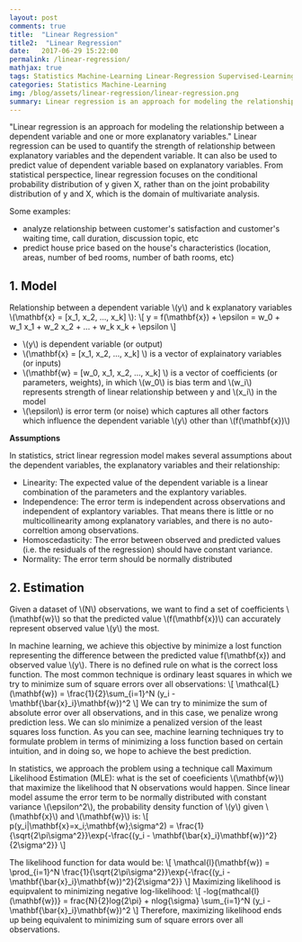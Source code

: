 ```yaml
---
layout: post
comments: true
title:  "Linear Regression"
title2:  "Linear Regression"
date:   2017-06-29 15:22:00
permalink: /linear-regression/
mathjax: true
tags: Statistics Machine-Learning Linear-Regression Supervised-Learning
categories: Statistics Machine-Learning
img: /blog/assets/linear-regression/linear-regression.png
summary: Linear regression is an approach for modeling the relationship between a scalar dependent variable y and one or more explanatory variables (or independent variables) denoted X...
---
```



"Linear regression is an approach for modeling the relationship between a dependent variable and one or more explanatory variables."  Linear regression can be used to quantify the strength of relationship between explanatory variables and the dependent variable. It can also be used to predict value of dependent variable based on explanatory variables.
From statistical perspectice, linear regression focuses on the conditional probability distribution of y given X, rather than on the joint probability distribution of y and X, which is the domain of multivariate analysis.

Some examples:
- analyze relationship between customer's satisfaction and customer's waiting time, call duration, discussion topic, etc
- predict house price based on the house's characteristics (location, areas, number of bed rooms, number of bath rooms, etc)

## 1. Model
Relationship between a dependent variable \\(y\\) and k explanatory variables \\(\mathbf{x} = [x_1, x_2, ..., x_k] \\):
\\[
y = f(\mathbf{x}) + \epsilon = w_0 + w_1 x_1 + w_2 x_2 + ... + w_k x_k + \epsilon 
\\]
* \\(y\\) is dependent variable (or output)
* \\(\mathbf{x} = [x_1, x_2, ..., x_k] \\) is a vector of explainatory variables (or inputs) 
* \\(\mathbf{w} = [w_0, x_1, x_2, ..., x_k] \\) is a vector of coefficients (or parameters, weights), in which \\(w_0\\) is bias term and \\(w_i\\) represents strength of linear relationship between y and \\(x_i\\) in the model
* \\(\epsilon\\) is error term (or noise) which captures all other factors which influence the dependent variable \\(y\\) other than \\(f(\mathbf{x})\\)

__Assumptions__

In statistics, strict linear regression model makes several assumptions about the dependent variables, the explanatory variables and their relationship:
* Linearity: The expected value of the dependent variable is a linear combination of the parameters and the explantory variables.
* Independence: The error term is independent across observations and independent of explantory variables. That means there is little or no multicollinearity among explanatory variables, and there is no auto-correltion among observations.
* Homoscedasticity: The error between observed and predicted values (i.e. the residuals of the regression) should have constant variance.
* Normality: The error term should be normally distributed

## 2. Estimation
Given a dataset of \\(N\\) observations, we want to find a set of coefficients \\(\mathbf{w}\\) so that the predicted value \\(f(\mathbf{x})\\) can accurately represent observed value \\(y\\) the most.

In machine learning, we achieve this objective by minimize a lost function representing the difference between the predicted value f(\mathbf{x}) and observed value \\(y\\). There is no defined rule on what is the correct loss function. The most common technique is ordinary least squares in which we try to minimize sum of square errors over all observations:
\\[
\mathcal{L}(\mathbf{w}) = \frac{1}{2}\sum_{i=1}^N (y\_i - \mathbf{\bar{x}\_i}\mathbf{w})^2
\\]
We can try to minimize the sum of absolute error over all observations, and in this case, we penalize wrong prediction less. We can slo minimize a penalized version of the least squares loss function. As you can see, machine learning techniques try to formulate problem in terms of minimizing a loss function based on certain intuition, and in doing so, we hope to achieve the best prediction.

In statistics, we approach the problem using a technique call Maximum Likelihood Estimation (MLE): what is the set of coeeficients \\(\mathbf{w}\\) that maximize the likelihood that N observations would happen. Since linear model assume the error term to be normally distributed with constant variance \\(\epsilon^2\\), the probability density function of \\(y\\) given \\(\mathbf{x}\\) and \\(\mathbf{w}\\) is:
\\[
p(y_i|\mathbf{x}=x_i;\mathbf{w};\sigma^2) = \frac{1}{\sqrt{2\pi\sigma^2}}\exp{-\frac{(y\_i - \mathbf{\bar{x}\_i}\mathbf{w})^2}{2\sigma^2}}
\\]

The likelihood function for data would be:
\\[
\mathcal{l}(\mathbf{w}) = \prod_{i=1}^N \frac{1}{\sqrt{2\pi\sigma^2}}\exp{-\frac{(y\_i - \mathbf{\bar{x}\_i}\mathbf{w})^2}{2\sigma^2}}
\\]
Maximizing likelihood is equipvalent to minimizing negative log-likelihood:
\\[
\-log{mathcal{l}(\mathbf{w})} = frac{N}{2}log{2\pi} + nlog{\sigma} \sum_{i=1}^N (y\_i - \mathbf{\bar{x}\_i}\mathbf{w})^2
\\]
Therefore, maximizing likelihood ends up being equivalent to minimizing sum of square errors over all observations.
